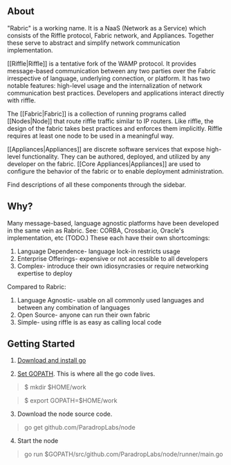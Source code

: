 ## About

"Rabric" is a working name. It is a NaaS (Network as a Service) which consists of the Riffle protocol, Fabric network, and Appliances. Together these serve to abstract and simplify network communication implementation. 

[[Riffle|Riffle]] is a tentative fork of the WAMP protocol. It provides message-based communication between any two parties over the Fabric irrespective of language, underlying connection, or platform. It has two notable features: high-level usage and the internalization of network communication best practices. Developers and applications interact directly with riffle. 

The [[Fabric|Fabric]] is a collection of running programs called [[Nodes|Node]] that route riffle traffic similar to IP routers. Like riffle, the design of the fabric takes best practices and enforces them implicitly. Riffle requires at least one node to be used in a meaningful way.

[[Appliances|Appliances]] are discrete software services that expose high-level functionality. They can be authored, deployed, and utilized by any developer on the fabric. [[Core Appliances|Appliances]] are used to configure the behavior of the fabric or to enable deployment administration. 

Find descriptions of all these components through the sidebar. 

## Why?

Many message-based, language agnostic platforms have been developed in the same vein as Rabric. See: CORBA, Crossbar.io, Oracle's implementation, etc (TODO.) These each have their own shortcomings:

1. Language Dependence- language lock-in restricts usage
2. Enterprise Offerings- expensive or not accessible to all developers
3. Complex- introduce their own idiosyncrasies or require networking expertise to deploy

Compared to Rabric:

1. Language Agnostic- usable on all commonly used languages and between any combination of languages
2. Open Source- anyone can run their own fabric
3. Simple- using riffle is as easy as calling local code

## Getting Started

1. [Download and install go](http://www.jeffduckett.com/blog/55096fe3c6b86364cef12da5/installing-go-1-4-2-on-ubuntu-(trusty)-14-04.html)

2. [Set GOPATH](https://golang.org/doc/code.html). This is where all the go code lives. 

> $ mkdir $HOME/work

> $ export GOPATH=$HOME/work

3. Download the node source code.

> go get github.com/ParadropLabs/node

4. Start the node
> go run $GOPATH/src/github.com/ParadropLabs/node/runner/main.go
